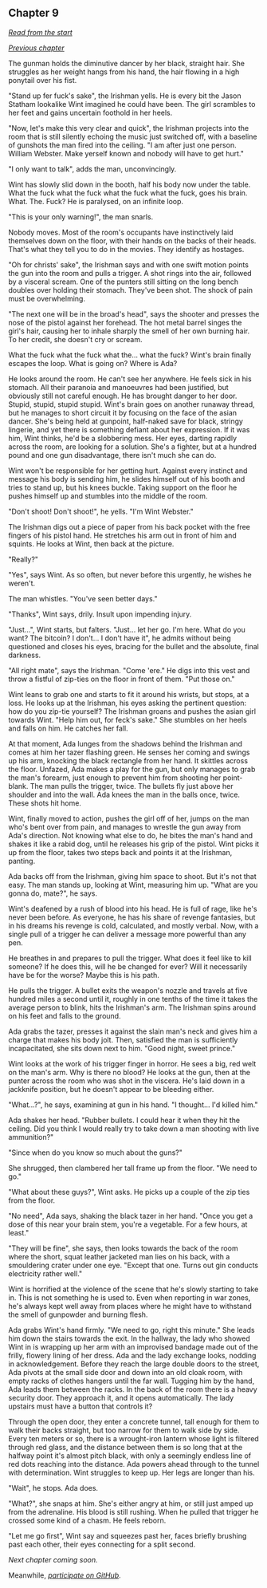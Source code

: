 ## Chapter 9

_[Read from the start](00-preface.md)_

_[Previous chapter](08.md)_

The gunman holds the diminutive dancer by her black, straight hair. She struggles as her weight hangs from his hand, the hair flowing in a high ponytail over his fist.

"Stand up fer fuck's sake", the Irishman yells. He is every bit the Jason Statham lookalike Wint imagined he could have been. The girl scrambles to her feet and gains uncertain foothold in her heels.

"Now, let's make this very clear and quick", the Irishman projects into the room that is still silently echoing the music just switched off, with a baseline of gunshots the man fired into the ceiling. "I am after just one person. William Webster. Make yerself known and nobody will have to get hurt."

"I only want to talk", adds the man, unconvincingly.

Wint has slowly slid down in the booth, half his body now under the table. What the fuck what the fuck what the fuck what the fuck, goes his brain. What. The. Fuck? He is paralysed, on an infinite loop.

"This is your only warning!", the man snarls.

Nobody moves. Most of the room's occupants have instinctively laid themselves down on the floor, with their hands on the backs of their heads. That's what they tell you to do in the movies. They identify as hostages.

"Oh for christs' sake", the Irishman says and with one swift motion points the gun into the room and pulls a trigger. A shot rings into the air, followed by a visceral scream. One of the punters still sitting on the long bench doubles over holding their stomach. They've been shot. The shock of pain must be overwhelming.

"The next one will be in the broad's head", says the shooter and presses the nose of the pistol against her forehead. The hot metal barrel singes the girl's hair, causing her to inhale sharply the smell of her own burning hair. To her credit, she doesn't cry or scream.

What the fuck what the fuck what the... what the fuck? Wint's brain finally escapes the loop. What is going on? Where is Ada?

He looks around the room. He can't see her anywhere. He feels sick in his stomach. All their paranoia and manoeuvres had been justified, but obviously still not careful enough. He has brought danger to her door. Stupid, stupid, stupid stupid. Wint's brain goes on another runaway thread, but he manages to short circuit it by focusing on the face of the asian dancer. She's being held at gunpoint, half-naked save for black, stringy lingerie, and yet there is something defiant about her expression. If it was him, Wint thinks, he'd be a slobbering mess. Her eyes, darting rapidly across the room, are looking for a solution. She's a fighter, but at a hundred pound and one gun disadvantage, there isn't much she can do.

Wint won't be responsible for her getting hurt. Against every instinct and message his body is sending him, he slides himself out of his booth and tries to stand up, but his knees buckle. Taking support on the floor he pushes himself up and stumbles into the middle of the room.

"Don't shoot! Don't shoot!", he yells. "I'm Wint Webster."

The Irishman digs out a piece of paper from his back pocket with the free fingers of his pistol hand. He stretches his arm out in front of him and squints. He looks at Wint, then back at the picture.

"Really?"

"Yes", says Wint. As so often, but never before this urgently, he wishes he weren't.

The man whistles. "You've seen better days."

"Thanks", Wint says, drily. Insult upon impending injury.

"Just...", Wint starts, but falters. "Just... let her go. I'm here. What do you want? The bitcoin? I don't... I don't have it", he admits without being questioned and closes his eyes, bracing for the bullet and the absolute, final darkness.

"All right mate", says the Irishman. "Come 'ere." He digs into this vest and throw a fistful of zip-ties on the floor in front of them. "Put those on."

Wint leans to grab one and starts to fit it around his wrists, but stops, at a loss. He looks up at the Irishman, his eyes asking the pertinent question: how do you zip-tie yourself? The Irishman groans and pushes the asian girl towards Wint. "Help him out, for feck's sake." She stumbles on her heels and falls on him. He catches her fall.

At that moment, Ada lunges from the shadows behind the Irishman and comes at him her tazer flashing green. He senses her coming and swings up his arm, knocking the black rectangle from her hand. It skittles across the floor. Unfazed, Ada makes a play for the gun, but only manages to grab the man's forearm, just enough to prevent him from shooting her point-blank. The man pulls the trigger, twice. The bullets fly just above her shoulder and into the wall. Ada knees the man in the balls once, twice. These shots hit home.

Wint, finally moved to action, pushes the girl off of her, jumps on the man who's bent over from pain, and manages to wrestle the gun away from Ada's direction. Not knowing what else to do, he bites the man's hand and shakes it like a rabid dog, until he releases his grip of the pistol. Wint picks it up from the floor, takes two steps back and points it at the Irishman, panting.

Ada backs off from the Irishman, giving him space to shoot. But it's not that easy. The man stands up, looking at Wint, measuring him up. "What are you gonna do, mate?", he says.

Wint's deafened by a rush of blood into his head. He is full of rage, like he's never been before. As everyone, he has his share of revenge fantasies, but in his dreams his revenge is cold, calculated, and mostly verbal. Now, with a single pull of a trigger he can deliver a message more powerful than any pen.

He breathes in and prepares to pull the trigger. What does it feel like to kill someone? If he does this, will he be changed for ever? Will it necessarily have be for the worse? Maybe this is his path.

He pulls the trigger. A bullet exits the weapon's nozzle and travels at five hundred miles a second until it, roughly in one tenths of the time it takes the average person to blink, hits the Irishman's arm. The Irishman spins around on his feet and falls to the ground.

Ada grabs the tazer, presses it against the slain man's neck and gives him a charge that makes his body jolt. Then, satisfied the man is sufficiently incapacitated, she sits down next to him. "Good night, sweet prince."

Wint looks at the work of his trigger finger in horror. He sees a big, red welt on the man's arm. Why is there no blood? He looks at the gun, then at the punter across the room who was shot in the viscera. He's laid down in a jackknife position, but he doesn't appear to be bleeding either.

"What...?", he says, examining at gun in his hand. "I thought... I'd killed him."

Ada shakes her head. "Rubber bullets. I could hear it when they hit the ceiling. Did you think I would really try to take down a man shooting with live ammunition?"

"Since when do you know so much about the guns?"

She shrugged, then clambered her tall frame up from the floor. "We need to go."

"What about these guys?", Wint asks. He picks up a couple of the zip ties from the floor.

"No need", Ada says, shaking the black tazer in her hand. "Once you get a dose of this near your brain stem, you're a vegetable. For a few hours, at least."

"They will be fine", she says, then looks towards the back of the room where the short, squat leather jacketed man lies on his back, with a smouldering crater under one eye. "Except that one. Turns out gin conducts electricity rather well."

Wint is horrified at the violence of the scene that he's slowly starting to take in. This is not something he is used to. Even when reporting in war zones, he's always kept well away from places where he might have to withstand the smell of gunpowder and burning flesh.

Ada grabs Wint's hand firmly. "We need to go, right this minute." She leads him down the stairs towards the exit. In the hallway, the lady who showed Wint in is wrapping up her arm with an improvised bandage made out of the frilly, flowery lining of her dress. Ada and the lady exchange looks, nodding in acknowledgement. Before they reach the large double doors to the street, Ada pivots at the small side door and down into an old cloak room, with empty racks of clothes hangers until the far wall. Tugging him by the hand, Ada leads them between the racks. In the back of the room there is a heavy security door. They approach it, and it opens automatically. The lady upstairs must have a button that controls it?

Through the open door, they enter a concrete tunnel, tall enough for them to walk their backs straight, but too narrow for them to walk side by side. Every ten meters or so, there is a wrought-iron lantern whose light is filtered through red glass, and the distance between them is so long that at the halfway point it's almost pitch black, with only a seemingly endless line of red dots reaching into the distance. Ada powers ahead through to the tunnel with determination. Wint struggles to keep up. Her legs are longer than his.

"Wait", he stops. Ada does.

"What?", she snaps at him. She's either angry at him, or still just amped up from the adrenaline. His blood is still rushing. When he pulled that trigger he crossed some kind of a chasm. He feels reborn.

"Let me go first", Wint say and squeezes past her, faces briefly brushing past each other, their eyes connecting for a split second.

_Next chapter coming soon._

Meanwhile, _[participate on GitHub](https://github.com/jevakallio/NaNoWriMo)_.
